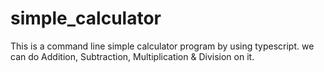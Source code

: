 # simple_calculator
This is a command line simple calculator program by using typescript. we can do Addition, Subtraction, Multiplication &amp; Division on it.
